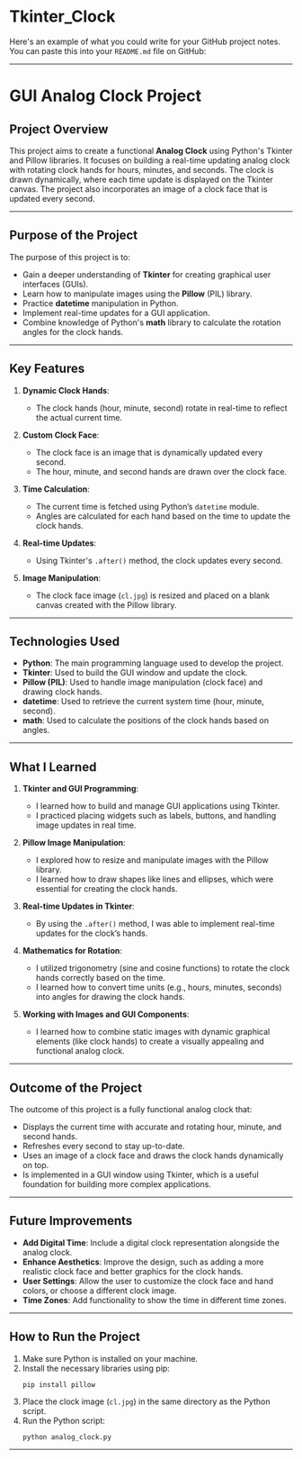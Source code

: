 # Tkinter_Clock
Here's an example of what you could write for your GitHub project notes. You can paste this into your `README.md` file on GitHub:

---

# **GUI Analog Clock Project**

## **Project Overview**
This project aims to create a functional **Analog Clock** using Python's Tkinter and Pillow libraries. It focuses on building a real-time updating analog clock with rotating clock hands for hours, minutes, and seconds. The clock is drawn dynamically, where each time update is displayed on the Tkinter canvas. The project also incorporates an image of a clock face that is updated every second.

---

## **Purpose of the Project**

The purpose of this project is to:
- Gain a deeper understanding of **Tkinter** for creating graphical user interfaces (GUIs).
- Learn how to manipulate images using the **Pillow** (PIL) library.
- Practice **datetime** manipulation in Python.
- Implement real-time updates for a GUI application.
- Combine knowledge of Python's **math** library to calculate the rotation angles for the clock hands.

---

## **Key Features**

1. **Dynamic Clock Hands**: 
   - The clock hands (hour, minute, second) rotate in real-time to reflect the actual current time.
   
2. **Custom Clock Face**:
   - The clock face is an image that is dynamically updated every second.
   - The hour, minute, and second hands are drawn over the clock face.

3. **Time Calculation**:
   - The current time is fetched using Python’s `datetime` module.
   - Angles are calculated for each hand based on the time to update the clock hands.

4. **Real-time Updates**:
   - Using Tkinter's `.after()` method, the clock updates every second.

5. **Image Manipulation**:
   - The clock face image (`cl.jpg`) is resized and placed on a blank canvas created with the Pillow library.

---

## **Technologies Used**

- **Python**: The main programming language used to develop the project.
- **Tkinter**: Used to build the GUI window and update the clock.
- **Pillow (PIL)**: Used to handle image manipulation (clock face) and drawing clock hands.
- **datetime**: Used to retrieve the current system time (hour, minute, second).
- **math**: Used to calculate the positions of the clock hands based on angles.

---

## **What I Learned**

1. **Tkinter and GUI Programming**: 
   - I learned how to build and manage GUI applications using Tkinter.
   - I practiced placing widgets such as labels, buttons, and handling image updates in real time.

2. **Pillow Image Manipulation**:
   - I explored how to resize and manipulate images with the Pillow library.
   - I learned how to draw shapes like lines and ellipses, which were essential for creating the clock hands.

3. **Real-time Updates in Tkinter**:
   - By using the `.after()` method, I was able to implement real-time updates for the clock’s hands.

4. **Mathematics for Rotation**:
   - I utilized trigonometry (sine and cosine functions) to rotate the clock hands correctly based on the time.
   - I learned how to convert time units (e.g., hours, minutes, seconds) into angles for drawing the clock hands.

5. **Working with Images and GUI Components**:
   - I learned how to combine static images with dynamic graphical elements (like clock hands) to create a visually appealing and functional analog clock.

---

## **Outcome of the Project**

The outcome of this project is a fully functional analog clock that:
- Displays the current time with accurate and rotating hour, minute, and second hands.
- Refreshes every second to stay up-to-date.
- Uses an image of a clock face and draws the clock hands dynamically on top.
- Is implemented in a GUI window using Tkinter, which is a useful foundation for building more complex applications.

---

## **Future Improvements**

- **Add Digital Time**: Include a digital clock representation alongside the analog clock.
- **Enhance Aesthetics**: Improve the design, such as adding a more realistic clock face and better graphics for the clock hands.
- **User Settings**: Allow the user to customize the clock face and hand colors, or choose a different clock image.
- **Time Zones**: Add functionality to show the time in different time zones.

---

## **How to Run the Project**

1. Make sure Python is installed on your machine.
2. Install the necessary libraries using pip:
   ```
   pip install pillow
   ```
3. Place the clock image (`cl.jpg`) in the same directory as the Python script.
4. Run the Python script:
   ```
   python analog_clock.py
   ```

---
